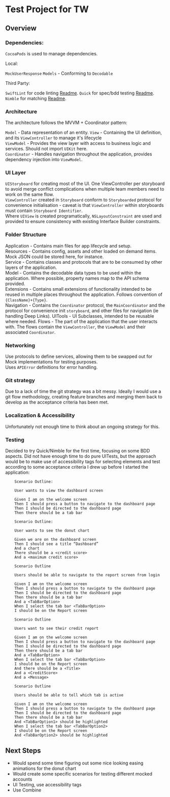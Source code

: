 # Test Project for TW

## Overview

### Dependencies:

`CocoaPods` is used to manage dependencies. 

Local: 

`MockUserResponse`
`Models` - Conforming to  `Decodable`

Third Party:

`SwiftLint`  for code linting [Readme](https://github.com/realm/SwiftLint). 
`Quick` for spec/bdd testing [Readme](https://github.com/Quick/Quick). 
`Nimble` for matching [Readme](https://github.com/Quick/Nimble). 

### Architecture

The architecture follows the MVVM + Coordinator pattern:

`Model` - Data representation of an entity. 
`View` - Containing the UI definition, and its `ViewController` to manage it's lifecycle   
`ViewModel` - Provides the view layer with access to business logic and services. Should not import `UIKit` here.  
`Coordinator` - Handles navigation throughout the application, provides dependency injection into `ViewModel`.  

### UI Layer

`UIStoryboard` for creating most of the UI. One ViewController per storyboard to avoid merge conflict complications when multiple team members need to work on the same flow.  
`ViewController` created in `Storyboard` conform to `Storyboarded` protocol for convenience initialisation - caveat is that `ViewController` within storyboards must contain `Storyboard Identifier`.  
Where `UIView` is created programatically, `NSLayoutConstraint` are used and provided to ensure consistency with existing Interface Builder constraints.  

### Folder Structure

Application - Contains main files for app lifecycle and setup.  
Resources - Contains config, assets and other loaded on demand items. Mock JSON could be stored here, for instance.  
Service - Contains classes and protocols that are to be consumed by other layers of the application.  
Model - Contains the decodable data types to be used within the application. Where possible, property names map to the API schema provided.  
Extensions - Contains small extensions of functionality intended to be reused in multiple places throughout the application. Follows convention of `{ClassName}+{Type}`.  
Navigation - Contains the `Coordinator` protocol, the `MainCoordinator` and the protocol for convenience init `storyboard`, and other files for navigation (ie handling Deep Links). 
UITools - UI Subclasses, intended to be reusable where needed. 
Flows - The part of the application that the user interacts with. The flows contain the `ViewController`, the `ViewModel` and their associated `Coordinator`.  

### Networking

Use protocols to define services, allowing them to be swapped out for Mock implementations for testing purposes.   
Uses `APIError` definitions for error handling. 

### Git strategy

Due to a lack of time the git strategy was a bit messy. Ideally I would use a git flow methodology, creating feature branches and merging them back to develop as the acceptance criteria has been met.   

### Localization & Accessibility

Unfortunately not enough time to think about an ongoing strategy for this.  

### Testing

Decided to try Quick/Nimble for the first time, focusing on some BDD aspects. Did not have enough time to do pure UITests, but the approach would be to make use of accessibility tags for selecting elements and test according to some acceptance criteria I drew up before I started the application:

        Scenario Outline:

        User wants to view the dashboard screen

        Given I am on the welcome screen
        Then I should press a button to navigate to the dashboard page
        Then I should be directed to the dashboard page
        Then there should be a tab bar

        Scenario Outline:

        User wants to see the donut chart

        Given we are on the dashboard screen
        Then I should see a title “Dashboard”
        And a chart
        There should be a <credit score>
        And a <maximum credit score>

        Scenario Outline

        Users should be able to navigate to the report screen from login

        Given I am on the welcome screen
        Then I should press a button to navigate to the dashboard page
        Then I should be directed to the dashboard page
        Then there should be a tab bar 
        And a <TabBarOption>
        When I select the tab bar <TabBarOption>
        I should be on the Report screen

        Scenario Outline

        Users want to see their credit report

        Given I am on the welcome screen
        Then I should press a button to navigate to the dashboard page
        Then I should be directed to the dashboard page
        Then there should be a tab bar 
        And a <TabBarOption>
        When I select the tab bar <TabBarOption>
        I should be on the Report screen
        And there should be a <Title> 
        And a <CreditScore>
        And a <Message>
         
        Scenario Outline

        Users should be able to tell which tab is active

        Given I am on the welcome screen
        Then I should press a button to navigate to the dashboard page
        Then I should be directed to the dashboard page
        Then there should be a tab bar
        And <TabBarOption1> should be highlighted
        When I select the tab bar <TabBarOption2>
        I should be on the Report screen
        And <TabBarOption2> should be highlighted

## Next Steps

- Would spend some time figuring out some nice looking easing animations for the donut chart
- Would create some specific scenarios for testing different mocked accounts
- UI Testing, use accessibility tags
- Use Combine 
